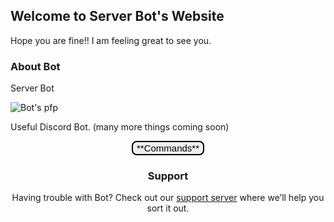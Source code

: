 ## Welcome to Server Bot's Website

Hope you are fine!! I am feeling great to see you.

### About Bot

Server Bot

<img src="https://cdn.discordapp.com/avatars/763989527747362896/f8a59613ac35537b713c30da86fc14ea.png?size=256" alt="Bot's pfp">

Useful Discord Bot. (many more things coming soon)

<body>
<div class="buttons">
    <button class="btn">**Commands**</button>
</body>

<style>
  .btn {
      backgroud-color: #9dff8a;
      color: black;
      font-size: 15px;
      transition-duration: 0.5s;
      border: 2px solid #000000;
      border-radius: 8px;
  }
  
  .buttons {
      text-align: center;
  }
  
  .btn:hover {
      background-color: #ffa238;
      color: white;
      cursor: pointer;
  }

</style>

### Support

Having trouble with Bot? Check out our [support server](https://discord.gg/JVJSCWaWES) where we’ll help you sort it out.
